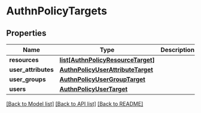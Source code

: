 # AuthnPolicyTargets

## Properties
Name | Type | Description | Notes
------------ | ------------- | ------------- | -------------
**resources** | [**list[AuthnPolicyResourceTarget]**](AuthnPolicyResourceTarget.md) |  | [optional] 
**user_attributes** | [**AuthnPolicyUserAttributeTarget**](AuthnPolicyUserAttributeTarget.md) |  | [optional] 
**user_groups** | [**AuthnPolicyUserGroupTarget**](AuthnPolicyUserGroupTarget.md) |  | [optional] 
**users** | [**AuthnPolicyUserTarget**](AuthnPolicyUserTarget.md) |  | [optional] 

[[Back to Model list]](../README.md#documentation-for-models) [[Back to API list]](../README.md#documentation-for-api-endpoints) [[Back to README]](../README.md)

